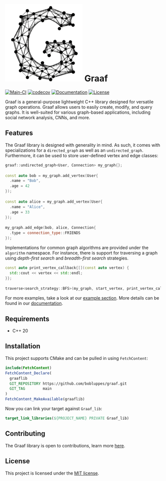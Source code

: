 # ![graaf](docs/img/graaf.png) Graaf
[![Main-CI](https://github.com/bobluppes/graaf/actions/workflows/main-ci.yml/badge.svg)](https://github.com/bobluppes/graaf/actions/workflows/main-ci.yml)
[![codecov](https://codecov.io/github/bobluppes/graaf/branch/main/graph/badge.svg?token=ZFBLNFN39C)](https://codecov.io/github/bobluppes/graaf)
[![Documentation](https://img.shields.io/badge/documentation-doxygen-informational)](https://bobluppes.github.io/graaf/)
[![License](https://img.shields.io/badge/license-MIT-black)](LICENSE.md)

Graaf is a general-purpose lightweight C++ library designed for versatile graph operations. Graaf allows users to easily create, modify, and query graphs. It is well-suited for various graph-based applications, including social network analysis, CNNs, and more.

## Features
The Graaf library is designed with generality in mind. As such, it comes with specializations for a `directed_graph` as well as an `undirected_graph`. Furthermore, it can be used to store user-defined vertex and edge classes:

```c++
graaf::undirected_graph<User, Connection> my_graph{};

const auto bob = my_graph.add_vertex(User{
  .name = "Bob",
  .age = 42
});

const auto alice = my_graph.add_vertex(User{
  .name = "Alice",
  .age = 33
});

my_graph.add_edge(bob, alice, Connection{
  .type = connection_type::FRIENDS
});
```

Implementations for common graph algorithms are provided under the `algorithm` namespace. For instance, there is support for traversing a graph using *depth-first search* and *breadth-first search* strategies.

```c++
const auto print_vertex_callback{[](const auto vertex) {
  std::cout << vertex << std::endl;
}};

traverse<search_strategy::BFS>(my_graph, start_vertex, print_vertex_callback);
```

For more examples, take a look at our [example section](./examples/README.md).
More details can be found in our [documentation](https://bobluppes.github.io/graaf/).

## Requirements
- C++ 20

## Installation
This project supports CMake and can be pulled in using `FetchContent`:

```CMake
include(FetchContent)
FetchContent_Declare(
  graaflib
  GIT_REPOSITORY https://github.com/bobluppes/graaf.git
  GIT_TAG        main
)
FetchContent_MakeAvailable(graaflib)
```

Now you can link your target against `Graaf_lib`:

```CMake
target_link_libraries(${PROJECT_NAME} PRIVATE Graaf_lib)
```

## Contributing
The Graaf library is open to contributions, learn more [here](CONTRIBUTING.md).

## License
This project is licensed under the [MIT license](LICENSE.md).
